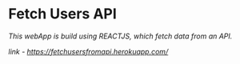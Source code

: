 # **Fetch Users API**

*This webApp is build using REACTJS, which fetch data from an API.*

*link - https://fetchusersfromapi.herokuapp.com/*
